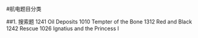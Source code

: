 #航电题目分类

##1. 搜索题
1241 Oil Deposits
1010 Tempter of the Bone
1312 Red and Black
1242 Rescue
1026 Ignatius and the Princess I
